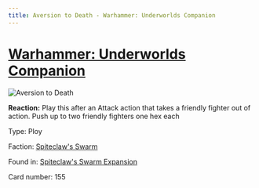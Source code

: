 ```yaml
---
title: Aversion to Death - Warhammer: Underworlds Companion
---
```


# [Warhammer: Underworlds Companion](https://guidokessels.github.io/wh-underworlds)

  

![Aversion to Death](https://warhammerunderworlds.com/wp-content/uploads/sites/6/2018/02/155_ENG.png)

<b>Reaction:</b> Play this after an Attack action that takes a friendly fighter out of action. Push up to two friendly fighters one hex each

Type: Ploy

Faction: [Spiteclaw's Swarm](https://guidokessels.github.io/wh-underworlds/factions/spiteclaws-swarm)

Found in: [Spiteclaw's Swarm Expansion](https://guidokessels.github.io/wh-underworlds/locations/spiteclaws-swarm-expansion)

Card number: 155
